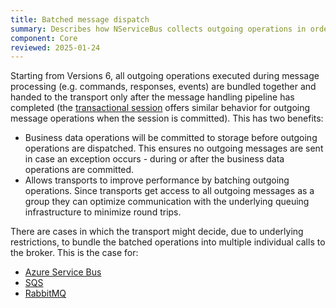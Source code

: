```yaml
---
title: Batched message dispatch
summary: Describes how NServiceBus collects outgoing operations in order to dispatch them more efficiently.
component: Core
reviewed: 2025-01-24
---
```


Starting from Versions 6, all outgoing operations executed during message processing (e.g. commands, responses, events) are bundled together and handed to the transport only after the message handling pipeline has completed (the [transactional session](/nservicebus/transactional-session) offers similar behavior for outgoing message operations when the session is committed). This has two benefits:

 * Business data operations will be committed to storage before outgoing operations are dispatched. This ensures no outgoing messages are sent in case an exception occurs - during or after the business data operations are committed.
 * Allows transports to improve performance by batching outgoing operations. Since transports get access to all outgoing messages as a group they can optimize communication with the underlying queuing infrastructure to minimize round trips.

There are cases in which the transport might decide, due to underlying restrictions, to bundle the batched operations into multiple individual calls to the broker. 
This is the case for:
- [Azure Service Bus](/transports/azure-service-bus)
- [SQS](/transports/sqs)
- [RabbitMQ](/transports/rabbitmq)
